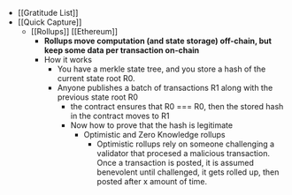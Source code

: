- [[Gratitude List]]
- [[Quick Capture]]
    - [[Rollups]] [[Ethereum]]
        - **Rollups move computation (and state storage) off-chain, but keep some data per transaction on-chain**
        - How it works
            - You have a merkle state tree, and you store a hash of the current state root R0. 
            - Anyone publishes a batch of transactions R1 along with the previous state root R0
                - the contract ensures that R0 === R0,  then the stored hash in the contract moves to R1
                - Now how to prove that the hash is legitimate
                    - Optimistic and Zero Knowledge rollups
                        - Optimistic rollups rely on someone challenging a validator that procesed a malicious transaction. Once a transaction is posted, it is assumed benevolent until challenged, it gets rolled up, then posted after x amount of time. 
